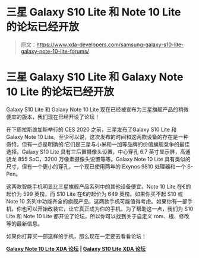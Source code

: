 # 三星 Galaxy S10 Lite 和 Note 10 Lite 的论坛已经开放

> 原文：<https://www.xda-developers.com/samsung-galaxy-s10-lite-galaxy-note-10-lite-forums/>

# 三星 Galaxy S10 Lite 和 Galaxy Note 10 Lite 的论坛已经开放

Galaxy S10 Lite 和 Galaxy Note 10 Lite 现在已经被宣布为三星旗舰产品的稍微便宜的版本，我们现在已经开设了论坛！

在下周拉斯维加斯举行的 CES 2020 之前，三星[发布了](https://www.xda-developers.com/samsung-galaxy-s10-lite-note-10-lite-official/)Galaxy S10 Lite 和 Galaxy Note 10 Lite。至少可以说，这次发布的时间和这两款设备的存在是一种奇特，但有一点是明确的:它们是三星与小米和一加等品牌的价值旗舰竞争的最佳选择。Galaxy S10 Lite 具有三后置摄像头设置，中心穿孔 6.7 英寸显示屏，高通骁龙 855 SoC，3200 万像素摄像头设置等等。Galaxy Note 10 Lite 具有类似的尺寸，但有一个更小的穿孔，一个现已使用两年的 Exynos 9810 处理器和一个 S-Pen。

这两款智能手机明显比三星旗舰产品系列中的其他设备便宜。Note 10 Lite 在€的起价为 599 英镑，而 S10 Lite 在€的起价为 649 英镑。如果你买不起 S10 或 Note 10 系列中功能齐全的旗舰产品，这两款手机可能值得考虑。如果你有一部手机，你也可以开始改装它，让它真正成为你的手机。为了帮助这一点，我们为 S10 Lite 和 Note 10 Lite 都开设了论坛，所以你可以找到关于自定义 rom、根、修改等的最新信息。

如果你打算买一部这样的手机，那么现在一定要去看看论坛！

**[Galaxy Note 10 Lite XDA 论坛](https://forum.xda-developers.com/galaxy-note-10-lite) | [Galaxy S10 Lite XDA 论坛](https://forum.xda-developers.com/galaxy-s10-lite)**